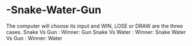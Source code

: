 # -Snake-Water-Gun
The computer will choose its input and WIN, LOSE or DRAW are the three cases.  Snake Vs Gun : Winner: Gun Snake Vs Water : Winner: Snake Water Vs Gun : Winner: Water
